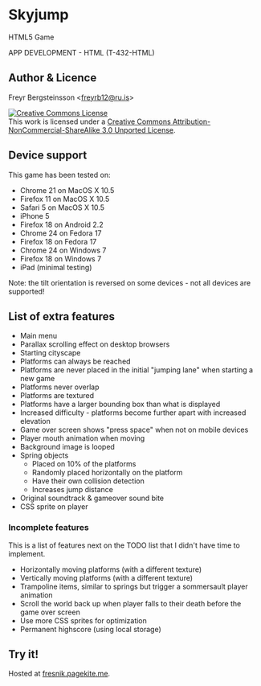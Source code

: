 # Skyjump

HTML5 Game

APP DEVELOPMENT - HTML (T-432-HTML)

## Author & Licence
 Freyr Bergsteinsson <<freyrb12@ru.is>>

<a rel="license" href="http://creativecommons.org/licenses/by-nc-sa/3.0/deed.en_US"><img alt="Creative Commons License" style="border-width:0" src="http://i.creativecommons.org/l/by-nc-sa/3.0/88x31.png" /></a><br />This work is licensed under a <a rel="license" href="http://creativecommons.org/licenses/by-nc-sa/3.0/deed.en_US">Creative Commons Attribution-NonCommercial-ShareAlike 3.0 Unported License</a>.

## Device support

This game has been tested on:

- Chrome 21 on MacOS X 10.5
- Firefox 11 on MacOS X 10.5
- Safari 5 on MacOS X 10.5
- iPhone 5
- Firefox 18 on Android 2.2
- Chrome 24 on Fedora 17
- Firefox 18 on Fedora 17
- Chrome 24 on Windows 7
- Firefox 18 on Windows 7
- iPad (minimal testing)

Note: the tilt orientation is reversed on some devices - not all devices are supported!

## List of extra features

- Main menu
- Parallax scrolling effect on desktop browsers
- Starting cityscape
- Platforms can always be reached
- Platforms are never placed in the initial "jumping lane" when starting a new game
- Platforms never overlap
- Platforms are textured
- Platforms have a larger bounding box than what is displayed
- Increased difficulty - platforms become further apart with increased elevation
- Game over screen shows "press space" when not on mobile devices
- Player mouth animation when moving
- Background image is looped
- Spring objects
  - Placed on 10% of the platforms
  - Randomly placed horizontally on the platform
  - Have their own collision detection
  - Increases jump distance
- Original soundtrack & gameover sound bite
- CSS sprite on player

### Incomplete features

This is a list of features next on the TODO list that I didn't have time to implement.

- Horizontally moving platforms (with a different texture)
- Vertically moving platforms (with a different texture)
- Trampoline items, similar to springs but trigger a sommersault player animation
- Scroll the world back up when player falls to their death before the game over screen
- Use more CSS sprites for optimization
- Permanent highscore (using local storage)

## Try it!

Hosted at [fresnik.pagekite.me](https://fresnik.pagekite.me/).